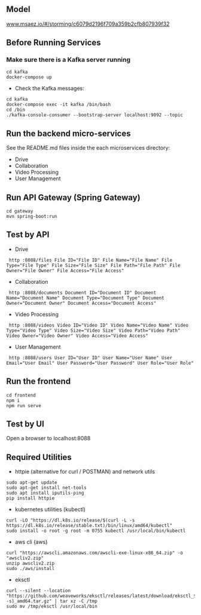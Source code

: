 # 

## Model
www.msaez.io/#/storming/c6079d2196f709a359b2cfb807939f32

## Before Running Services
### Make sure there is a Kafka server running
```
cd kafka
docker-compose up
```
- Check the Kafka messages:
```
cd kafka
docker-compose exec -it kafka /bin/bash
cd /bin
./kafka-console-consumer --bootstrap-server localhost:9092 --topic
```

## Run the backend micro-services
See the README.md files inside the each microservices directory:

- Drive
- Collaboration
- Video Processing
- User Management


## Run API Gateway (Spring Gateway)
```
cd gateway
mvn spring-boot:run
```

## Test by API
- Drive
```
 http :8088/files File ID="File ID" File Name="File Name" File Type="File Type" File Size="File Size" File Path="File Path" File Owner="File Owner" File Access="File Access" 
```
- Collaboration
```
 http :8088/documents Document ID="Document ID" Document Name="Document Name" Document Type="Document Type" Document Owner="Document Owner" Document Access="Document Access" 
```
- Video Processing
```
 http :8088/videos Video ID="Video ID" Video Name="Video Name" Video Type="Video Type" Video Size="Video Size" Video Path="Video Path" Video Owner="Video Owner" Video Access="Video Access" 
```
- User Management
```
 http :8088/users User ID="User ID" User Name="User Name" User Email="User Email" User Password="User Password" User Role="User Role" 
```


## Run the frontend
```
cd frontend
npm i
npm run serve
```

## Test by UI
Open a browser to localhost:8088

## Required Utilities

- httpie (alternative for curl / POSTMAN) and network utils
```
sudo apt-get update
sudo apt-get install net-tools
sudo apt install iputils-ping
pip install httpie
```

- kubernetes utilities (kubectl)
```
curl -LO "https://dl.k8s.io/release/$(curl -L -s https://dl.k8s.io/release/stable.txt)/bin/linux/amd64/kubectl"
sudo install -o root -g root -m 0755 kubectl /usr/local/bin/kubectl
```

- aws cli (aws)
```
curl "https://awscli.amazonaws.com/awscli-exe-linux-x86_64.zip" -o "awscliv2.zip"
unzip awscliv2.zip
sudo ./aws/install
```

- eksctl 
```
curl --silent --location "https://github.com/weaveworks/eksctl/releases/latest/download/eksctl_$(uname -s)_amd64.tar.gz" | tar xz -C /tmp
sudo mv /tmp/eksctl /usr/local/bin
```

